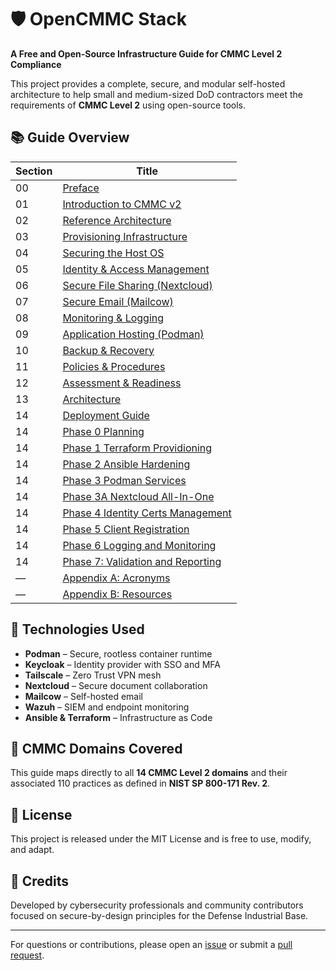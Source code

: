 # 🛡️ OpenCMMC Stack

**A Free and Open-Source Infrastructure Guide for CMMC Level 2 Compliance**

This project provides a complete, secure, and modular self-hosted architecture to help small and medium-sized DoD contractors meet the requirements of **CMMC Level 2** using open-source tools.

## 📚 Guide Overview

| Section | Title |
|---------|-------|
| 00 | [Preface](docs/00_preface/index.md) |
| 01 | [Introduction to CMMC v2](docs/01_cmmc_intro/index.md) |
| 02 | [Reference Architecture](docs/02_reference_architecture/index.md) |
| 03 | [Provisioning Infrastructure](docs/03_provisioning/index.md) |
| 04 | [Securing the Host OS](docs/04_os_hardening/index.md) |
| 05 | [Identity & Access Management](docs/05_identity_access/index.md) |
| 06 | [Secure File Sharing (Nextcloud)](docs/06_file_storage/index.md) |
| 07 | [Secure Email (Mailcow)](docs/07_email/index.md) |
| 08 | [Monitoring & Logging](docs/08_logging_monitoring/index.md) |
| 09 | [Application Hosting (Podman)](docs/09_container_runtime/index.md) |
| 10 | [Backup & Recovery](docs/10_backup_recovery/index.md) |
| 11 | [Policies & Procedures](docs/11_policies_procedures/index.md) |
| 12 | [Assessment & Readiness](docs/12_assessment_readiness/index.md) |
| 13 | [Architecture](docs/13_architecture/index.md) |
| 14 | [Deployment Guide](docs/14_deployment_guide/index.md)|
| 14 | [Phase 0 Planning](docs/14_deployment_guide/01_planning.md) |
| 14 | [Phase 1 Terraform Providioning](docs/14_deployment_guide/02_terraform_provisioning.md) |
| 14 | [Phase 2 Ansible Hardening](docs/14_deployment_guide/03_ansible_hardening.md) |
| 14 | [Phase 3 Podman Services](docs/14_deployment_guide/04_podman_services.md) |
| 14 | [Phase 3A Nextcloud All-In-One](docs/14_deployment_guide/phase04-files.md) |
| 14 | [Phase 4 Identity Certs Management](docs/14_deployment_guide/05_identity_cert_mgmt.md) |
| 14 | [Phase 5 Client Registration](docs/14_deployment_guide/06_client_registration.md) |
| 14 | [Phase 6 Logging and Monitoring](docs/14_deployment_guide/07_logging_monitoring.md) |
| 14 | [Phase 7: Validation and Reporting](docs/14_deployment_guide/08_validation_reporting.md) |
| — | [Appendix A: Acronyms](docs/99_appendix_a_acronyms.md) |
| — | [Appendix B: Resources](docs/99_appendix_b_resources.md) |

## 🔧 Technologies Used

- **Podman** – Secure, rootless container runtime
- **Keycloak** – Identity provider with SSO and MFA
- **Tailscale** – Zero Trust VPN mesh
- **Nextcloud** – Secure document collaboration
- **Mailcow** – Self-hosted email
- **Wazuh** – SIEM and endpoint monitoring
- **Ansible & Terraform** – Infrastructure as Code

## 🧩 CMMC Domains Covered

This guide maps directly to all **14 CMMC Level 2 domains** and their associated 110 practices as defined in **NIST SP 800-171 Rev. 2**.

## 📜 License

This project is released under the MIT License and is free to use, modify, and adapt.

## 🧠 Credits

Developed by cybersecurity professionals and community contributors focused on secure-by-design principles for the Defense Industrial Base.

---

For questions or contributions, please open an [issue](https://github.com/mtkell/mkdocs/issues) or submit a [pull request](https://github.com/mtkell/mkdocs/pulls).
